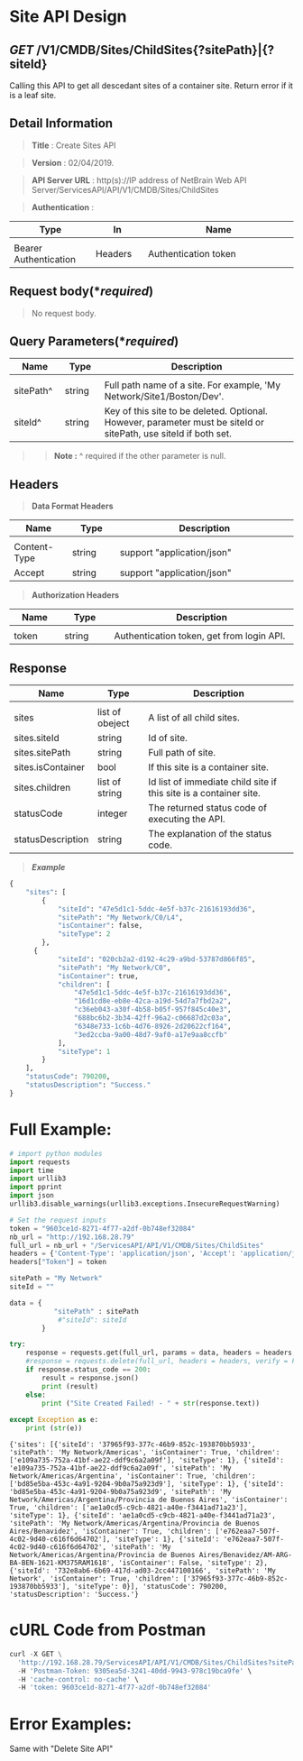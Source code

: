 
# Site API Design

## ***GET*** /V1/CMDB/Sites/ChildSites{?sitePath}|{?siteId}
Calling this API to  get all descedant sites of a container site. Return error if it is a leaf site.

## Detail Information

> **Title** : Create Sites API<br>

> **Version** : 02/04/2019.

> **API Server URL** : http(s)://IP address of NetBrain Web API Server/ServicesAPI/API/V1/CMDB/Sites/ChildSites

> **Authentication** : 

|**Type**|**In**|**Name**|
|------|------|------|
|<img width=100/>|<img width=100/>|<img width=500/>|
|Bearer Authentication| Headers | Authentication token | 


## Request body(****required***)

> No request body.

## Query Parameters(****required***)

|**Name**|**Type**|**Description**|
|------|------|------|
|<img width=100/>|<img width=100/>|<img width=500/>|
|sitePath^ | string  | Full path name of a site. For example, 'My Network/Site1/Boston/Dev'. |
|siteId^ | string  | Key of this site to be deleted. Optional. However, parameter must be siteId or sitePath, use siteId if both set. |
>>**Note :** ^ required if the other parameter is null.

## Headers

> **Data Format Headers**

|**Name**|**Type**|**Description**|
|------|------|------|
|<img width=100/>|<img width=100/>|<img width=500/>|
| Content-Type | string  | support "application/json" |
| Accept | string  | support "application/json" |

> **Authorization Headers**

|**Name**|**Type**|**Description**|
|------|------|------|
|<img width=100/>|<img width=100/>|<img width=500/>|
| token | string  | Authentication token, get from login API. |

## Response

|**Name**|**Type**|**Description**|
|------|------|------|
|<img width=100/>|<img width=100/>|<img width=500/>|
|sites | list of obeject | A list of all child sites.  |
|sites.siteId| string | Id of site.  |
|sites.sitePath| string | Full path of site. |
|sites.isContainer| bool | If this site is a container site. |
|sites.children| list of string | Id list of immediate child site if this site is a container site. |
|statusCode| integer | The returned status code of executing the API.  |
|statusDescription| string | The explanation of the status code.  |

> ***Example***


```python
{
    "sites": [
        {
            "siteId": "47e5d1c1-5ddc-4e5f-b37c-21616193dd36",
            "sitePath": "My Network/C0/L4",
            "isContainer": false,
            "siteType": 2
        },
      {
            "siteId": "020cb2a2-d192-4c29-a9bd-53787d866f85",
            "sitePath": "My Network/C0",
            "isContainer": true,
            "children": [
                "47e5d1c1-5ddc-4e5f-b37c-21616193dd36",
                "16d1cd8e-eb8e-42ca-a19d-54d7a7fbd2a2",
                "c36eb043-a30f-4b58-b05f-957f845c40e3",
                "688bc6b2-3b34-42ff-96a2-c06687d2c03a",
                "6348e733-1c6b-4d76-8926-2d20622cf164",
                "3ed2ccba-9a00-48d7-9af0-a17e9aa8ccfb"
            ],
            "siteType": 1
        }
    ],
    "statusCode": 790200,
    "statusDescription": "Success."
}
```

# Full Example:


```python
# import python modules 
import requests
import time
import urllib3
import pprint
import json
urllib3.disable_warnings(urllib3.exceptions.InsecureRequestWarning)

# Set the request inputs
token = "9603ce1d-8271-4f77-a2df-0b748ef32084"
nb_url = "http://192.168.28.79"
full_url = nb_url + "/ServicesAPI/API/V1/CMDB/Sites/ChildSites"
headers = {'Content-Type': 'application/json', 'Accept': 'application/json'}
headers["Token"] = token

sitePath = "My Network"
siteId = ""

data = {
           "sitePath" : sitePath
            #"siteId": siteId
        } 

try:
    response = requests.get(full_url, params = data, headers = headers, verify = False)
    #response = requests.delete(full_url, headers = headers, verify = False)
    if response.status_code == 200:
        result = response.json()
        print (result)
    else:
        print ("Site Created Failed! - " + str(response.text))
    
except Exception as e:
    print (str(e)) 
```

    {'sites': [{'siteId': '37965f93-377c-46b9-852c-193870bb5933', 'sitePath': 'My Network/Americas', 'isContainer': True, 'children': ['e109a735-752a-41bf-ae22-ddf9c6a2a09f'], 'siteType': 1}, {'siteId': 'e109a735-752a-41bf-ae22-ddf9c6a2a09f', 'sitePath': 'My Network/Americas/Argentina', 'isContainer': True, 'children': ['bd85e5ba-453c-4a91-9204-9b0a75a923d9'], 'siteType': 1}, {'siteId': 'bd85e5ba-453c-4a91-9204-9b0a75a923d9', 'sitePath': 'My Network/Americas/Argentina/Provincia de Buenos Aires', 'isContainer': True, 'children': ['ae1a0cd5-c9cb-4821-a40e-f3441ad71a23'], 'siteType': 1}, {'siteId': 'ae1a0cd5-c9cb-4821-a40e-f3441ad71a23', 'sitePath': 'My Network/Americas/Argentina/Provincia de Buenos Aires/Benavidez', 'isContainer': True, 'children': ['e762eaa7-507f-4c02-9d40-c616f6d64702'], 'siteType': 1}, {'siteId': 'e762eaa7-507f-4c02-9d40-c616f6d64702', 'sitePath': 'My Network/Americas/Argentina/Provincia de Buenos Aires/Benavidez/AM-ARG-BA-BEN-1621-KM375RAM1618', 'isContainer': False, 'siteType': 2}, {'siteId': '732e8ab6-6b69-417d-ad03-2cc447100166', 'sitePath': 'My Network', 'isContainer': True, 'children': ['37965f93-377c-46b9-852c-193870bb5933'], 'siteType': 0}], 'statusCode': 790200, 'statusDescription': 'Success.'}
    

# cURL Code from Postman


```python
curl -X GET \
  'http://192.168.28.79/ServicesAPI/API/V1/CMDB/Sites/ChildSites?sitePath=My%20Network' \
  -H 'Postman-Token: 9305ea5d-3241-40dd-9943-978c19bca9fe' \
  -H 'cache-control: no-cache' \
  -H 'token: 9603ce1d-8271-4f77-a2df-0b748ef32084'
```

# Error Examples:
Same with "Delete Site API"

